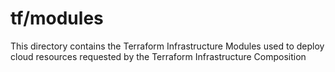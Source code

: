 # tf/modules

This directory contains the Terraform Infrastructure Modules used to deploy cloud resources requested by the Terraform Infrastructure Composition